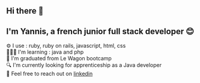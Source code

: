 ## Hi there 👋

## I'm Yannis, a french junior full stack developer 😊

⚙️ I use : ruby, ruby on rails, javascript, html, css <br/>
👨🏽‍💻 I'm learning : java and php <br/>
🚃 I'm graduated from Le Wagon bootcamp <br/>
🔍 I'm currently looking for apprenticeship as a Java developer <br/>
💬 Feel free to reach out on [linkedin](https://www.linkedin.com/in/yannis-gaspard-38035b100/)
